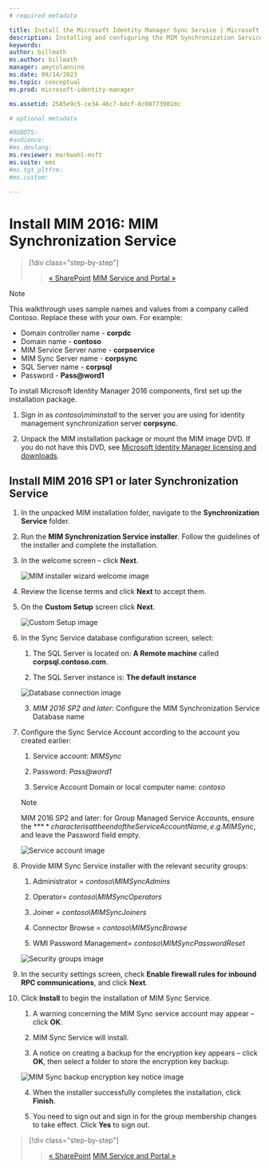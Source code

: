 ```yaml
---
# required metadata

title: Install the Microsoft Identity Manager Sync Service | Microsoft Docs
description: Installing and configuring the MIM Synchronization Service.
keywords:
author: billmath
ms.author: billmath
manager: amycolannino
ms.date: 09/14/2023
ms.topic: conceptual
ms.prod: microsoft-identity-manager

ms.assetid: 2585e9c5-ce34-46c7-bdcf-8c08773901dc

# optional metadata

#ROBOTS:
#audience:
#ms.devlang:
ms.reviewer: markwahl-msft
ms.suite: ems
#ms.tgt_pltfrm:
#ms.custom:

---
```


# Install MIM 2016: MIM Synchronization Service

> [!div class="step-by-step"]
> > [« SharePoint](prepare-server-sharepoint.md)
> [MIM Service and Portal »](install-mim-service-portal.md)
 
> [!NOTE]
> This walkthrough uses sample names and values from a company called Contoso. Replace these with your own. For example:
> - Domain controller name - **corpdc**
> - Domain name - **contoso**
> - MIM Service Server name - **corpservice**
> - MIM Sync Server name - **corpsync**
> - SQL Server name - **corpsql**
> - Password - <strong>Pass@word1</strong>

To install Microsoft Identity Manager 2016 components, first set up the installation package.

1. Sign in as *contoso\miminstall* to the server you are using for identity management synchronization server **corpsync**.

2. Unpack the MIM installation package or mount the MIM image DVD.  If you do not have this DVD, see [Microsoft Identity Manager licensing and downloads](microsoft-identity-manager-licensing.md).

## Install MIM 2016 SP1 or later Synchronization Service

1. In the unpacked MIM installation folder, navigate to the **Synchronization Service** folder.

2. Run the **MIM Synchronization Service installer**. Follow the guidelines of the installer and complete the installation.

3. In the welcome screen – click **Next**.

    ![MIM installer wizard welcome image](media/install-mim-sync/MIM_Install1.png)

4. Review the license terms and click **Next** to accept them.

5. On the **Custom Setup** screen click **Next**.

    ![Custom Setup image](media/install-mim-sync/MIM_Install2.png)

6. In the Sync Service database configuration screen, select:

   1.  The SQL Server is located on: **A Remote machine** called **corpsql.contoso.com**.

   2.  The SQL Server instance is: **The default instance**

   ![Database connection image](media/install-mim-sync/MIM_Install3.png)

    3. *MIM 2016 SP2 and later*: Configure the MIM Synchronization Service Database name

7. Configure the Sync Service Account according to the account you created earlier:

   1. Service account: *MIMSync*

   2. Password: <em>Pass@word1</em>

   3. Service Account Domain or local computer name: *contoso*

    >[!NOTE]
    >MIM 2016 SP2 and later: for Group Managed Service Accounts, ensure the **$** character is at the end of the Service Account Name, e.g. MIMSync$, and leave the Password field empty.

    ![Service account image](media/install-mim-sync/MIM_Install4.png)

8. Provide MIM Sync Service installer with the relevant security groups:

   1. Administrator = *contoso\MIMSyncAdmins*

   2. Operator= *contoso\MIMSyncOperators*

   3. Joiner = *contoso\MIMSyncJoiners*

   4. Connector Browse = *contoso\MIMSyncBrowse*

   5. WMI Password Management= *contoso\MIMSyncPasswordReset*

   ![Security groups image](media/install-mim-sync/MIM_Install5.png)

9. In the security settings screen, check **Enable firewall rules for inbound RPC communications**, and click **Next**.

10. Click **Install** to begin the installation of MIM Sync Service.

    1. A warning concerning the MIM Sync service account may appear – click **OK**.

    2. MIM Sync Service will install.

    3. A notice on creating a backup for the encryption key appears – click **OK**, then select a folder to store the encryption key backup.

    ![MIM Sync backup encryption key notice image](media/MIM-Install7.png)

    4. When the installer successfully completes the installation, click **Finish**.

    5. You need to sign out and sign in for the group membership changes to take effect. Click **Yes** to sign out.

> [!div class="step-by-step"]  
> > [« SharePoint](prepare-server-sharepoint.md)
> [MIM Service and Portal »](install-mim-service-portal.md)
